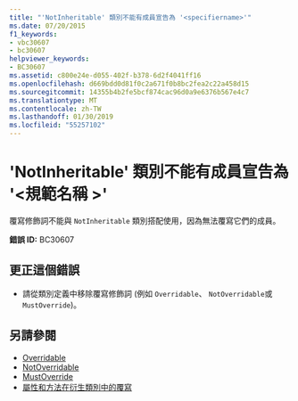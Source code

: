 ```yaml
---
title: "'NotInheritable' 類別不能有成員宣告為 '<specifiername>'"
ms.date: 07/20/2015
f1_keywords:
- vbc30607
- bc30607
helpviewer_keywords:
- BC30607
ms.assetid: c800e24e-d055-402f-b378-6d2f4041ff16
ms.openlocfilehash: d669bdd0d81f0c2a671f0b8bc2fea2c22a458d15
ms.sourcegitcommit: 14355b4b2fe5bcf874cac96d0a9e6376b567e4c7
ms.translationtype: MT
ms.contentlocale: zh-TW
ms.lasthandoff: 01/30/2019
ms.locfileid: "55257102"
---
```

# <a name="notinheritable-classes-cannot-have-members-declared-specifiername"></a>'NotInheritable' 類別不能有成員宣告為 '\<規範名稱 >'
覆寫修飾詞不能與 `NotInheritable` 類別搭配使用，因為無法覆寫它們的成員。  
  
 **錯誤 ID:** BC30607  
  
## <a name="to-correct-this-error"></a>更正這個錯誤  
  
-   請從類別定義中移除覆寫修飾詞 (例如 `Overridable`、 `NotOverridable`或 `MustOverride`)。  
  
## <a name="see-also"></a>另請參閱
- [Overridable](../../visual-basic/language-reference/modifiers/overridable.md)
- [NotOverridable](../../visual-basic/language-reference/modifiers/notoverridable.md)
- [MustOverride](../../visual-basic/language-reference/modifiers/mustoverride.md)
- [屬性和方法在衍生類別中的覆寫](~/docs/visual-basic/programming-guide/language-features/objects-and-classes/inheritance-basics.md#overriding-properties-and-methods-in-derived-classes)
